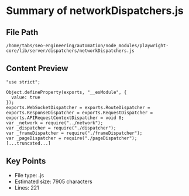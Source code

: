 # Summary of networkDispatchers.js
  
## File Path
`/home/tabs/seo-engineering/automation/node_modules/playwright-core/lib/server/dispatchers/networkDispatchers.js`

## Content Preview
```
"use strict";

Object.defineProperty(exports, "__esModule", {
  value: true
});
exports.WebSocketDispatcher = exports.RouteDispatcher = exports.ResponseDispatcher = exports.RequestDispatcher = exports.APIRequestContextDispatcher = void 0;
var _network = require("../network");
var _dispatcher = require("./dispatcher");
var _frameDispatcher = require("./frameDispatcher");
var _pageDispatcher = require("./pageDispatcher");
[...truncated...]
```

## Key Points
- File type: .js
- Estimated size: 7905 characters
- Lines: 221
